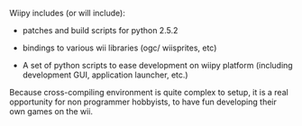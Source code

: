 Wiipy includes (or will include):

  * patches and build scripts for python 2.5.2

  * bindings to various wii libraries (ogc/ wiisprites, etc)

  * A set of python scripts to ease development on wiipy platform (including development GUI, application launcher, etc.)


Because cross-compiling environment is quite complex to setup, it is a real opportunity for non programmer hobbyists, to have fun developing their own games on the wii.
